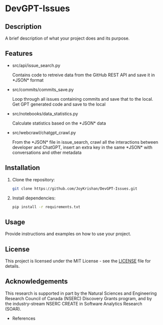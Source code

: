 # DevGPT-Issues

## Description
A brief description of what your project does and its purpose.

## Features
- src/api/issue_search.py 
    <p> Contains code to retreive data from the GitHub REST API and save it in *JSON* format</p>

- src/commits/commits_save.py
    <p> Loop through all issues containing commits and save that to the local. Get GPT generated code and save to the local</p>

- src/notebooks/data_statistics.py
    <p> Calculate statistics based on the *JSON* data</p>

- src/webcrawl/chatgpt_crawl.py
    <p> From the *JSON* file in issue_search, crawl all the interactions between developer and ChatGPT, insert an extra key in the same *JSON* with conversations and other metadata</p>


## Installation
1. Clone the repository:
    ```sh
    git clone https://github.com/JoyKrishan/DevGPT-Issues.git
    ```
2. Install dependencies:
    ```sh
    pip install -r requirements.txt
    ```

## Usage
Provide instructions and examples on how to use your project.

<!-- ## Contributing
1. Fork the repository.
2. Create a new branch:
    ```sh
    git checkout -b feature/YourFeature
    ```
3. Commit your changes:
    ```sh
    git commit -m 'Add some feature'
    ```
4. Push to the branch:
    ```sh
    git push origin feature/YourFeature
    ```
5. Open a pull request. -->

## License
This project is licensed under the MIT License - see the [LICENSE](LICENSE) file for details.

## Acknowledgements
This research is supported in part by the Natural Sciences and Engineering Research Council of Canada (NSERC) Discovery Grants program, and by the industry-stream NSERC CREATE in Software Analytics Research (SOAR). 
- References